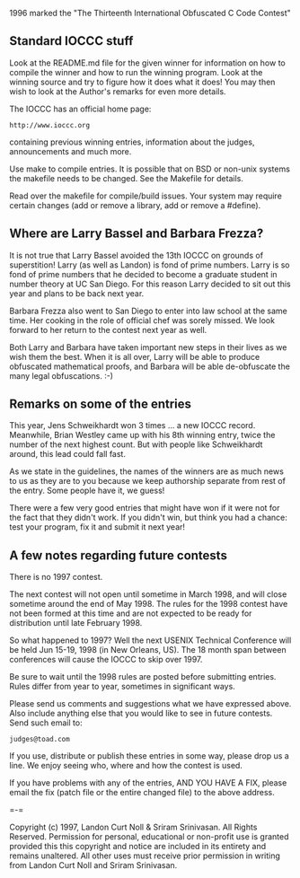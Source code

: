 1996 marked the "The Thirteenth International Obfuscated C Code Contest"


Standard IOCCC stuff
--------------------

Look at the README.md file for the given winner for information
on how to compile the winner and how to run the winning program.
Look at the winning source and try to figure how it does what it does!
You may then wish to look at the Author's remarks for even more details.

The IOCCC has an official home page:

	http://www.ioccc.org

containing previous winning entries, information about the judges,
announcements and much more.

Use make to compile entries.  It is possible that on BSD or non-unix
systems the makefile needs to be changed.  See the Makefile for details.

Read over the makefile for compile/build issues.  Your system may
require certain changes (add or remove a library, add or remove a
#define).


Where are Larry Bassel and Barbara Frezza?
------------------------------------------

It is not true that Larry Bassel avoided the 13th IOCCC on grounds of
superstition!  Larry (as well as Landon) is fond of prime numbers.
Larry is so fond of prime numbers that he decided to become a graduate
student in number theory at UC San Diego.  For this reason Larry
decided to sit out this year and plans to be back next year.

Barbara Frezza also went to San Diego to enter into law school
at the same time.  Her cooking in the role of official chef was
sorely missed.  We look forward to her return to the contest
next year as well.

Both Larry and Barbara have taken important new steps in their
lives as we wish them the best.  When it is all over, Larry will
be able to produce obfuscated mathematical proofs, and Barbara
will be able de-obfuscate the many legal obfuscations.  :-)


Remarks on some of the entries
------------------------------

This year, Jens Schweikhardt won 3 times ... a new IOCCC record.
Meanwhile, Brian Westley came up with his 8th winning entry, twice the
number of the next highest count.  But with people like Schweikhardt
around, this lead could fall fast.

As we state in the guidelines, the names of the winners are as much
news to us as they are to you because we keep authorship separate from
rest of the entry.  Some people have it, we guess!

There were a few very good entries that might have won if it were not
for the fact that they didn't work.  If you didn't win, but think you
had a chance: test your program, fix it and submit it next year!


A few notes regarding future contests
-------------------------------------

There is no 1997 contest.

The next contest will not open until sometime in March 1998, and will
close sometime around the end of May 1998.  The rules for the 1998
contest have not been formed at this time and are not expected to be
ready for distribution until late February 1998.

So what happened to 1997?  Well the next USENIX Technical Conference
will be held Jun 15-19, 1998 (in New Orleans, US).  The 18 month
span between conferences will cause the IOCCC to skip over 1997.

Be sure to wait until the 1998 rules are posted before submitting entries.
Rules differ from year to year, sometimes in significant ways.

Please send us comments and suggestions what we have expressed above.
Also include anything else that you would like to see in future contests.
Send such email to:

	judges@toad.com

If you use, distribute or publish these entries in some way, please drop
us a line.  We enjoy seeing who, where and how the contest is used.

If you have problems with any of the entries, AND YOU HAVE A FIX, please
email the fix (patch file or the entire changed file) to the above address.

=-=

Copyright (c) 1997, Landon Curt Noll & Sriram Srinivasan.
All Rights Reserved.  Permission for personal, educational or non-profit use is
granted provided this this copyright and notice are included in its entirety
and remains unaltered.  All other uses must receive prior permission in writing
from Landon Curt Noll and Sriram Srinivasan.
